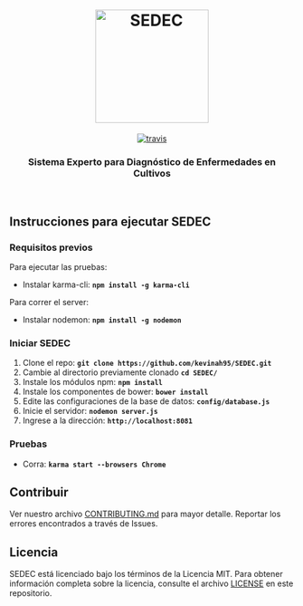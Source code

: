 <h1 align="center">
  <a href="https://github.com/kevinah95/SEDEC"><img src="https://cdn.rawgit.com/kevinah95/SEDEC/master/sticker.svg" alt="SEDEC" width="200"></a>
  <br>
</h1>

<p align="center">
  <a href="https://travis-ci.org/kevinah95/SEDEC"><img src="https://travis-ci.org/kevinah95/SEDEC.svg?branch=master" alt="travis"></a>  
</p>

<h3 align="center">Sistema Experto para Diagnóstico de Enfermedades en Cultivos</h4>

<br>

## Instrucciones para ejecutar SEDEC

### Requisitos previos
Para ejecutar las pruebas:
  - Instalar karma-cli: **`npm install -g karma-cli`**


Para correr el server:

  - Instalar nodemon: **`npm install -g nodemon`**

### Iniciar SEDEC

  1. Clone el repo: **`git clone https://github.com/kevinah95/SEDEC.git`**
  2. Cambie al directorio previamente clonado **`cd SEDEC/`**
  3. Instale los módulos npm: **`npm install`**
  4. Instale los componentes de bower: **`bower install`**
  5. Edite las configuraciones de la base de datos: **`config/database.js`**
  6. Inicie el servidor: **`nodemon server.js`**
  7. Ingrese a la dirección: **`http://localhost:8081`**
### Pruebas

  - Corra: **`karma start --browsers Chrome`**

## Contribuir
Ver nuestro archivo [CONTRIBUTING.md](https://github.com/kevinah95/SEDEC/blob/master/CONTRIBUTING.md) para mayor detalle. Reportar los errores encontrados a través de Issues.
## Licencia
SEDEC está licenciado bajo los términos de la Licencia MIT. Para obtener información completa sobre la licencia, consulte el archivo [LICENSE](https://github.com/kevinah95/SEDEC/blob/master/LICENSE) en este repositorio.
